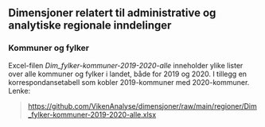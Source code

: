 ## Dimensjoner relatert til administrative og analytiske regionale inndelinger


### Kommuner og fylker

Excel-filen _Dim_fylker-kommuner-2019-2020-alle_ inneholder ylike lister over alle kommuner og fylker i landet, både for 2019 og 2020. I tillegg en korrespondansetabell som kobler 2019-kommuner med 2020-kommuner. 
Lenke: 
>https://github.com/VikenAnalyse/dimensjoner/raw/main/regioner/Dim_fylker-kommuner-2019-2020-alle.xlsx
